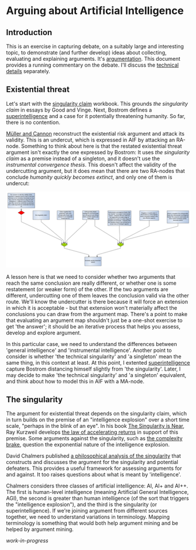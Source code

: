 # Arguing about Artificial Intelligence

## Introduction
This is an exercise in capturing debate, on a suitably large and interesting topic, to demonstrate (and further develop) ideas about collecting, evaluating and explaining arguments. It's [argumentation](https://dstl.github.io/eleatics/doc/argumentation/). This document provides a running commentary on the debate. I'll discuss the [technical details](technical.md) separately. 

## Existential threat
Let's start with the [singularity claim](singularity.xhtml) workbook. This grounds *the singularity claim* in essays by Good and Vinge. Next, Bostrom defines a [superintelligence](superintelligence.xhtml#superintelligence) and a case for it potentially threatening humanity. So far, there is no contention.

[Müller and Cannon](both-ways.xhtml) reconstruct the existential risk argument and attack its validity. This is an undercut, which is expressed in AIF by attacking an RA-node. Something to think about here is that the restated existential threat argument isn't exactly the one expressed by Bostrom: It uses *the singularity claim* as a premise instead of a singleton, and it doesn't use the *instrumental convergence thesis*. This doesn't affect the validity of the undercutting argument, but it does mean that there are two RA-nodes that conclude *humanity quickly becomes extinct*, and only one of them is undercut:  

![Undercutting the extinction argument](images/extinction.svg)

A lesson here is that we need to consider whether two arguments that reach the same conclusion are really different, or whether one is some restatement (or weaker form) of the other. If the two arguments are different, undercutting one of them leaves the conclusion valid via the other route. We'll know the undercutter is there because it will force an extension in which it is acceptable - but that extension won't materially affect the conclusions you can draw from the argument map. There's a point to make that evaluating an argument map shouldn't just be a one-shot exercise to get 'the answer'; it should be an iterative process that helps you assess, develop and explore argument.

In this particular case, we need to understand the differences between 'general intelligence' and 'instrumental intelligence'. Another point to consider is whether 'the technical singularity' and 'a singleton' mean the same thing, in this context at least. At this point, I extented [superintelligence](superintelligence.xhtml#later) capture Bostrom distancing himself slightly from 'the singularity'. Later, I may decide to make 'the technical singularity' and 'a singleton' equivalent, and think about how to model this in AIF with a MA-node.

## The singularity
The argument for existential threat depends on the singularity claim, which in turn builds on the premise of an "intelligence explosion" over a short time scale, "perhaps in the blink of an eye". In his book [The Singularity is Near](https://en.wikipedia.org/wiki/The_Singularity_Is_Near), Ray Kurzweil develops [the law of accelerating returns](accelerating-returns.xhtml) in support of this premise. Some arguments against the singularity, such as [the complexity brake](complexity-brake.xhtml), question the exponential nature of the intelligence explosion.

David Chalmers published [a philosophical analysis of the singularity](chalmers.xhtml) that constructs and discusses the argument for the singularity and potential defeaters. This provides a useful framework for assessing arguments for and against. It too raises questions about what is meant by 'intelligence'.

Chalmers considers three classes of artificial intelligence: AI, AI+ and AI++. The first is human-level intelligence (meaning Artificial General Intelligence, AGI), the second is greater than human intelligence (of the sort that triggers the "intelligence explosion"), and the third is the singularity (or superintelligence). If we're joining argument from different sources together, we need to understand variations in terminology. Mapping terminology is something that would both help argument mining and be helped by argument mining.

*work-in-progress*